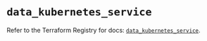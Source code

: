 # `data_kubernetes_service`

Refer to the Terraform Registry for docs: [`data_kubernetes_service`](https://registry.terraform.io/providers/hashicorp/kubernetes/2.37.0/docs/data-sources/service).
